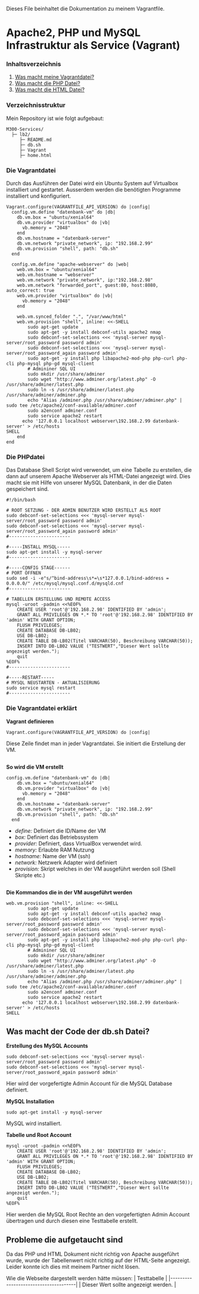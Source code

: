 Dieses File beinhaltet die Dokumentation zu meinem Vagrantfile.

# Apache2, PHP und MySQL Infrastruktur als Service (Vagrant)

### Inhaltsverzeichnis
1. [Was macht meine Vagrantdatei?](#Was-macht-meine-Vagrantdatei?)
2. [Was macht die PHP Datei?](#Was-macht-die-PHP-Datei?)
3. [Was macht die HTML Datei?](#Was-macht-die-HTML-Datei?)

### Verzeichnisstruktur
Mein Repository ist wie folgt aufgebaut:
```
M300-Services/
  ├─ lb2/
     ├─ README.md
     ├─ db.sh
     ├─ Vagrant
     ├─ home.html
```

### Die Vagrantdatei
Durch das Ausführen der Datei wird ein Ubuntu System auf Virtualbox installiert und gestartet. Ausserdem werden die benötigten Programme installiert und konfiguriert.
```
Vagrant.configure(VAGRANTFILE_API_VERSION) do |config|
  config.vm.define "datenbank-vm" do |db|
    db.vm.box = "ubuntu/xenial64"
	db.vm.provider "virtualbox" do |vb|
	  vb.memory = "2048"  
	end
    db.vm.hostname = "datenbank-server"
    db.vm.network "private_network", ip: "192.168.2.99"
  	db.vm.provision "shell", path: "db.sh"
  end

  config.vm.define "apache-webserver" do |web|
    web.vm.box = "ubuntu/xenial64"
    web.vm.hostname = "webserver"
    web.vm.network "private_network", ip:"192.168.2.98" 
	web.vm.network "forwarded_port", guest:80, host:8080, auto_correct: true
	web.vm.provider "virtualbox" do |vb|
	  vb.memory = "2048"  
	end     

  	web.vm.synced_folder ".", "/var/www/html"  
	web.vm.provision "shell", inline: <<-SHELL
		sudo apt-get update
		sudo apt-get -y install debconf-utils apache2 nmap
		sudo debconf-set-selections <<< 'mysql-server mysql-server/root_password password admin'
		sudo debconf-set-selections <<< 'mysql-server mysql-server/root_password_again password admin'
		sudo apt-get -y install php libapache2-mod-php php-curl php-cli php-mysql php-gd mysql-client  
		# Admininer SQL UI 
		sudo mkdir /usr/share/adminer
		sudo wget "http://www.adminer.org/latest.php" -O /usr/share/adminer/latest.php
		sudo ln -s /usr/share/adminer/latest.php /usr/share/adminer/adminer.php
		echo "Alias /adminer.php /usr/share/adminer/adminer.php" | sudo tee /etc/apache2/conf-available/adminer.conf
		sudo a2enconf adminer.conf 
		sudo service apache2 restart 
	  echo '127.0.0.1 localhost webserver\192.168.2.99 datenbank-server' > /etc/hosts
SHELL
	end  
end
```
### Die PHPdatei
Das Database Shell Script wird verwendet, um eine Tabelle zu erstellen, die dann auf unserem Apache Webserver als HTML-Datei angezeigt wird. Dies macht sie mit Hilfe von unserer MySQL Datenbank, in der die Daten gespeichert sind.

```
#!/bin/bash

# ROOT SETZUNG - DER ADMIN BENUTZER WIRD ERSTELLT ALS ROOT
sudo debconf-set-selections <<< 'mysql-server mysql-server/root_password password admin'
sudo debconf-set-selections <<< 'mysql-server mysql-server/root_password_again password admin'
#-----------------------

#-----INSTALL MYSQL-----
sudo apt-get install -y mysql-server
#-----------------------

#-----CONFIG STAGE------
# PORT ÖFFNEN
sudo sed -i -e"s/^bind-address\s*=\s*127.0.0.1/bind-address = 0.0.0.0/" /etc/mysql/mysql.conf.d/mysqld.cnf
#-----------------------

# TABELLEN ERSTELLUNG UND REMOTE ACCESS
mysql -uroot -padmin <<%EOF%
	CREATE USER 'root'@'192.168.2.98' IDENTIFIED BY 'admin';
	GRANT ALL PRIVILEGES ON *.* TO 'root'@'192.168.2.98' IDENTIFIED BY 'admin' WITH GRANT OPTION;
	FLUSH PRIVILEGES;
	CREATE DATABASE DB-LB02;
	USE DB-LB02;
	CREATE TABLE DB-LB02(Titel VARCHAR(50), Beschreibung VARCHAR(50));
	INSERT INTO DB-LB02 VALUE ("TESTWERT","Dieser Wert sollte angezeigt werden.");
	quit
%EOF%
#-----------------------

#-----RESTART-----
# MYSQL NEUSTARTEN - AKTUALISIERUNG
sudo service mysql restart
#-----------------------
```

### Die Vagrantdatei erklärt
**Vagrant definieren**
```
Vagrant.configure(VAGRANTFILE_API_VERSION) do |config|
```
Diese Zeile findet man in jeder Vagrantdatei. Sie initiert die Erstellung der VM.
##
**So wird die VM erstellt**
```
config.vm.define "datenbank-vm" do |db|
    db.vm.box = "ubuntu/xenial64"
	db.vm.provider "virtualbox" do |vb|
	  vb.memory = "2048"  
	end
    db.vm.hostname = "datenbank-server"
    db.vm.network "private_network", ip: "192.168.2.99"
  	db.vm.provision "shell", path: "db.sh"
  end
```
- *define:* Definiert die ID/Name der VM
- *box:* Definiert das Betriebssystem
- *provider:* Definiert, dass VirtualBox verwendet wird.
- *memory:* Erlaubte RAM Nutzung
- *hostname:* Name der VM (ssh)
- *network:* Netzwerk Adapter wird definiert
- *provision:* Skript welches in der VM ausgeführt werden soll (Shell Skripte etc.)
##
**Die Kommandos die in der VM ausgeführt werden**
```
web.vm.provision "shell", inline: <<-SHELL
		sudo apt-get update
		sudo apt-get -y install debconf-utils apache2 nmap
		sudo debconf-set-selections <<< 'mysql-server mysql-server/root_password password admin'
		sudo debconf-set-selections <<< 'mysql-server mysql-server/root_password_again password admin'
		sudo apt-get -y install php libapache2-mod-php php-curl php-cli php-mysql php-gd mysql-client  
		# Admininer SQL UI 
		sudo mkdir /usr/share/adminer
		sudo wget "http://www.adminer.org/latest.php" -O /usr/share/adminer/latest.php
		sudo ln -s /usr/share/adminer/latest.php /usr/share/adminer/adminer.php
		echo "Alias /adminer.php /usr/share/adminer/adminer.php" | sudo tee /etc/apache2/conf-available/adminer.conf
		sudo a2enconf adminer.conf 
		sudo service apache2 restart 
	  echo '127.0.0.1 localhost webserver\192.168.2.99 datenbank-server' > /etc/hosts
SHELL
```
## Was macht der Code der db.sh Datei?
**Erstellung des MySQL Accounts**
```
sudo debconf-set-selections <<< 'mysql-server mysql-server/root_password password admin'
sudo debconf-set-selections <<< 'mysql-server mysql-server/root_password_again password admin'
```
Hier wird der vorgefertigte Admin Account für die MySQL Database definiert.

**MySQL Installation**
```
sudo apt-get install -y mysql-server
```
MySQL wird installiert.

**Tabelle und Root Account**
```
mysql -uroot -padmin <<%EOF%
	CREATE USER 'root'@'192.168.2.98' IDENTIFIED BY 'admin';
	GRANT ALL PRIVILEGES ON *.* TO 'root'@'192.168.2.98' IDENTIFIED BY 'admin' WITH GRANT OPTION;
	FLUSH PRIVILEGES;
	CREATE DATABASE DB-LB02;
	USE DB-LB02;
	CREATE TABLE DB-LB02(Titel VARCHAR(50), Beschreibung VARCHAR(50));
	INSERT INTO DB-LB02 VALUE ("TESTWERT","Dieser Wert sollte angezeigt werden.");
	quit
%EOF%
```
Hier werden die MySQL Root Rechte an den vorgefertigten Admin Account übertragen und durch diesen eine Testtabelle erstellt.

## Probleme die aufgetaucht sind
Da das PHP und HTML Dokument nicht richtig von Apache ausgeführt wurde, wurde der Tabellenwert nicht richtig auf der HTML-Seite angezeigt. Leider konnte ich dies mit meinem Partner nicht lösen.

Wie die Webseite dargestellt werden hätte müssen:
|             Testtabelle              |
|--------------------------------------|
| Dieser Wert sollte angezeigt werden. |
